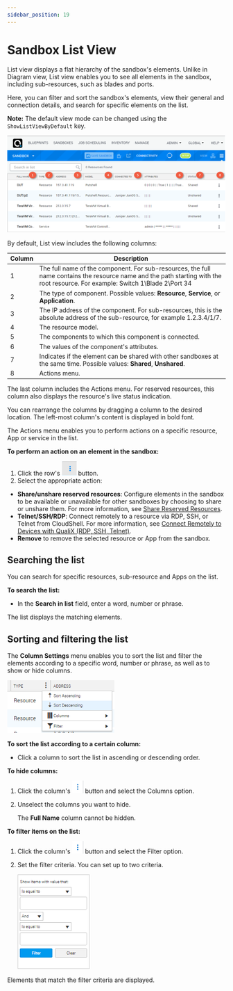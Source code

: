 ```yaml
---
sidebar_position: 19
---
```


# Sandbox List View

List view displays a flat hierarchy of the sandbox's elements. Unlike in Diagram view, List view enables you to see all elements in the sandbox, including sub-resources, such as blades and ports.

Here, you can filter and sort the sandbox's elements, view their general and connection details, and search for specific elements on the list.

**Note:** The default view mode can be changed using the `ShowListViewByDefault` key.

![](/Images/CloudShell-Portal/Lab-Management/Reservations/SandboxListView_624x275.png)

By default, List view includes the following columns:

| Column | Description |
| --- | --- |
| 1 | The full name of the component. For sub-resources, the full name contains the resource name and the path starting with the root resource. For example: Switch 1\Blade 2\Port 34 |
| 2 | The type of component. Possible values: **Resource**, **Service**, or **Application**. |
| 3 | The IP address of the component. For sub-resources, this is the absolute address of the sub-resource, for example 1.2.3.4/1/7.
| 4 | The resource model. |
| 5 | The components to which this component is connected. |
| 6 | The values of the component's attributes. |
| 7 | Indicates if the element can be shared with other sandboxes at the same time. Possible values: **Shared**, **Unshared**. |
| 8 | Actions menu. |

The last column includes the Actions menu. For reserved resources, this column also displays the resource's live status indication.

You can rearrange the columns by dragging a column to the desired location. The left-most column's content is displayed in bold font.

The Actions menu enables you to perform actions on a specific resource, App or service in the list.

**To perform an action on an element in the sandbox:**

1. Click the row's ![](/Images/CloudShell-Portal/Manage/ExecutionServersServersMenuButton.png) button.
2. Select the appropriate action:

- **Share/unshare reserved resources**: Configure elements in the sandbox to be available or unavailable for other sandboxes by choosing to share or unshare them. For more information, see [Share Reserved Resources](../../blueprints/creating-blueprints/resources/share-reserved-resources.md).
- **Telnet/SSH/RDP**: Connect remotely to a resource via RDP, SSH, or Telnet from CloudShell. For more information, see [Connect Remotely to Devices with QualiX (RDP, SSH, Telnet)](./resources/connect-remotely-with-qualix.md).
- **Remove** to remove the selected resource or App from the sandbox.

## Searching the list

You can search for specific resources, sub-resource and Apps on the list.

**To search the list:**

- In the **Search in list** field, enter a word, number or phrase.

The list displays the matching elements.

## Sorting and filtering the list

The **Column Settings** menu enables you to sort the list and filter the elements according to a specific word, number or phrase, as well as to show or hide columns.

![](/Images/CloudShell-Portal/Lab-Management/Environments/LV-Column-Heading-Menu.png)

**To sort the list according to a certain column:**

- Click a column to sort the list in ascending or descending order.

**To hide columns:**

1. Click the column's ![](/Images/CloudShell-Portal/Lab-Management/Environments/ActionsButton.png) button and select the Columns option.
2. Unselect the columns you want to hide.
    
    The **Full Name** column cannot be hidden.
    

**To filter items on the list:**

1. Click the column's ![](/Images/CloudShell-Portal/Lab-Management/Environments/ActionsButton.png) button and select the Filter option.
2. Set the filter criteria. You can set up to two criteria.

    ![](/Images/CloudShell-Portal/Lab-Management/Environments/LV-Filter.png)

Elements that match the filter criteria are displayed.